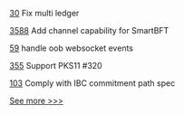 
[30](https://github.com/hyperledger-labs/perun-eth-backend/pull/30) Fix multi ledger

[3588](https://github.com/hyperledger/fabric/pull/3588) Add channel capability for SmartBFT

[59](https://github.com/hyperledger-labs/acapy-java-client/pull/59) handle oob websocket events

[355](https://github.com/hyperledger-labs/fabric-token-sdk/pull/355) Support PKS11 #320

[103](https://github.com/hyperledger-labs/yui-ibc-solidity/pull/103) Comply with IBC commitment path spec


[See more >>>](https://start-here.hyperledger.org/pull-requests)
